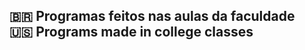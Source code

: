 🇧🇷 <b> Programas feitos nas aulas da faculdade</b><br>
 🇺🇸 <b> Programs made in college classes</b>
-----------------------------------------------

